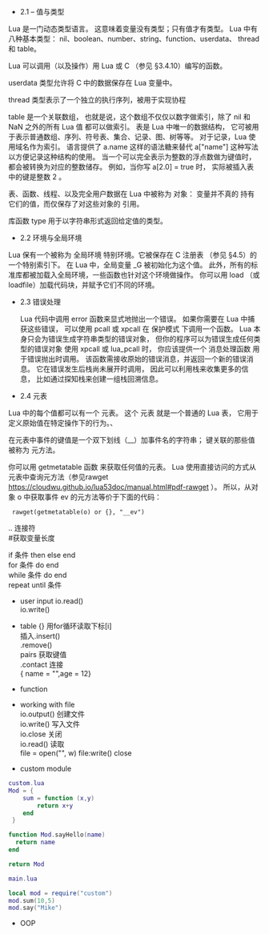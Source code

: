 - 2.1 – 值与类型

Lua 是一门动态类型语言。 这意味着变量没有类型；只有值才有类型。
Lua 中有八种基本类型： nil、boolean、number、string、function、userdata、 thread 和 table。

Lua 可以调用（以及操作）用 Lua 或 C （参见 §3.4.10）编写的函数。 

userdata 类型允许将 C 中的数据保存在 Lua 变量中。 

thread 类型表示了一个独立的执行序列，被用于实现协程 

table 是一个关联数组， 也就是说，这个数组不仅仅以数字做索引，除了 nil 和 NaN 之外的所有 Lua 值 都可以做索引。
表是 Lua 中唯一的数据结构， 它可被用于表示普通数组、序列、符号表、集合、记录、图、树等等。 对于记录，Lua 使用域名作为索引。 语言提供了 a.name 这样的语法糖来替代 a["name"] 这种写法以方便记录这种结构的使用。
当一个可以完全表示为整数的浮点数做为键值时， 都会被转换为对应的整数储存。 例如，当你写 a[2.0] = true 时， 实际被插入表中的键是整数 2 。

表、函数、线程、以及完全用户数据在 Lua 中被称为 对象： 变量并不真的 持有 它们的值，而仅保存了对这些对象的 引用。

库函数 type 用于以字符串形式返回给定值的类型。


- 2.2 环境与全局环境
  
Lua 保有一个被称为 全局环境 特别环境。它被保存在 C 注册表 （参见 §4.5）的一个特别索引下。 在 Lua 中，全局变量 _G 被初始化为这个值。
此外，所有的标准库都被加载入全局环境，一些函数也针对这个环境做操作。 你可以用 load （或 loadfile）加载代码块，并赋予它们不同的环境。


- 2.3 错误处理

   Lua 代码中调用 error 函数来显式地抛出一个错误。 如果你需要在 Lua 中捕获这些错误， 可以使用 pcall 或 xpcall 在 保护模式 下调用一个函数。
   Lua 本身只会为错误生成字符串类型的错误对象， 但你的程序可以为错误生成任何类型的错误对象
   使用 xpcall 或 lua_pcall 时， 你应该提供一个 消息处理函数 用于错误抛出时调用。 该函数需接收原始的错误消息，并返回一个新的错误消息。
   它在错误发生后栈尚未展开时调用， 因此可以利用栈来收集更多的信息， 比如通过探知栈来创建一组栈回溯信息。

- 2.4 元表

Lua 中的每个值都可以有一个 元表。 这个 元表 就是一个普通的 Lua 表， 它用于定义原始值在特定操作下的行为。、

在元表中事件的键值是一个双下划线（__）加事件名的字符串； 键关联的那些值被称为 元方法。

你可以用 getmetatable 函数 来获取任何值的元表。 Lua 使用直接访问的方式从元表中查询元方法（参见rawget https://cloudwu.github.io/lua53doc/manual.html#pdf-rawget ）。 
所以，从对象 o 中获取事件 ev 的元方法等价于下面的代码：

     rawget(getmetatable(o) or {}, "__ev")
  

  .. 连接符  
  #获取变量长度

if 条件 then  else  end  
for 条件 do  end  
while 条件 do end  
repeat until 条件  

- user input
io.read()  
io.write()  

- table {}
用for循环读取下标[i]  
插入.insert()  
.remove()  
pairs 获取键值  
.contact 连接  
{ name = "",age = 12}   

- function  
  
- working with file  
io.output() 创建文件   
io.write() 写入文件    
io.close 关闭  
io.read() 读取  
file = open("", w)  file:write()  close  

 
- custom module  
```lua
custom.lua
Mod = {
    sum = function (x,y)
        return x+y
    end
 }

function Mod.sayHello(name)
  return name
end

return Mod

main.lua

local mod = require("custom")
mod.sum(10,5)
mod.say("Mike")

```

- OOP
 













  

